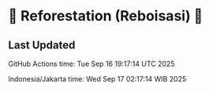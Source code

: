 
# 🌳 Reforestation (Reboisasi) 🌲

## Last Updated

GitHub Actions time: Tue Sep 16 19:17:14 UTC 2025

Indonesia/Jakarta time: Wed Sep 17 02:17:14 WIB 2025
